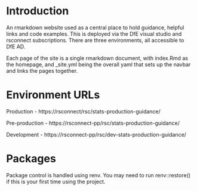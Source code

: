 # Introduction
An rmarkdown website used as a central place to hold guidance, helpful links and code examples. This is deployed via the DfE visual studio and rsconnect subscriptions. There are three environments, all accessible to DfE AD.

Each page of the site is a single rmarkdown document, with index.Rmd as the homepage, and _site.yml being the overall yaml that sets up the navbar and links the pages together.

# Environment URLs

Production - https://rsconnect/rsc/stats-production-guidance/

Pre-production - https://rsconnect-pp/rsc/stats-production-guidance/

Development - https://rsconnect-pp/rsc/dev-stats-production-guidance/

# Packages
Package control is handled using renv. You may need to run renv::restore() if this is your first time using the project.
